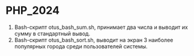# PHP_2024

1. Bash-скрипт otus_bash_sum.sh, принимает два числа и выводит их сумму в стандартный вывод.
2. Bash-скрипт otus_bash_sort.sh, выводит на экран 3 наиболее популярных города среди пользователей системы.